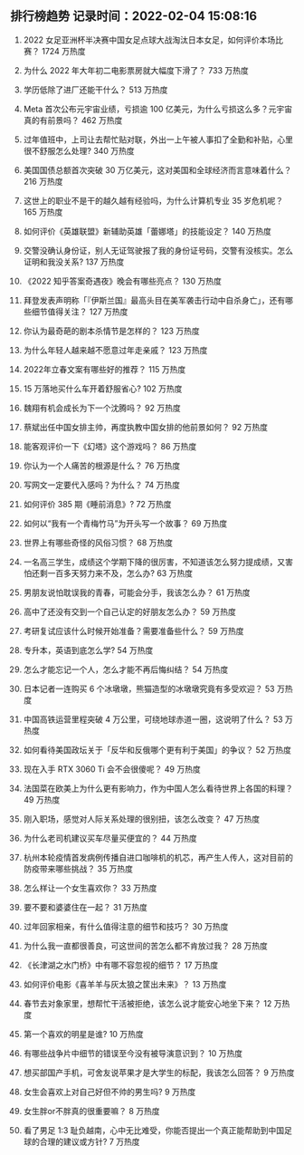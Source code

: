 
## 排行榜趋势 记录时间：2022-02-04 15:08:16
  
  1. 2022 女足亚洲杯半决赛中国女足点球大战淘汰日本女足，如何评价本场比赛？ 1724 万热度
    
  2. 为什么 2022 年大年初二电影票房就大幅度下滑了？ 733 万热度
    
  3. 学历低除了进厂还能干什么？ 513 万热度
    
  4. Meta 首次公布元宇宙业绩，亏损逾 100 亿美元，为什么亏损这么多？元宇宙真的有前景吗？ 462 万热度
    
  5. 过年值班中，上司让去帮忙贴对联，外出一上午被人事扣了全勤和补贴，心里很不舒服怎么处理? 340 万热度
    
  6. 美国国债总额首次突破 30 万亿美元，这对美国和全球经济而言意味着什么？ 216 万热度
    
  7. 这世上的职业不是干的越久越有经验吗，为什么计算机专业 35 岁危机呢？ 165 万热度
    
  8. 如何评价《英雄联盟》新辅助英雄「蕾娜塔」的技能设定？ 140 万热度
    
  9. 交警没确认身份证，别人无证驾驶报了我的身份证号码，交警有没核实。怎么证明和我没关系? 137 万热度
    
  10. 《2022 知乎答案奇遇夜》晚会有哪些亮点？ 130 万热度
    
  11. 拜登发表声明称「『伊斯兰国』最高头目在美军袭击行动中自杀身亡」，还有哪些细节值得关注？ 127 万热度
    
  12. 你认为最奇葩的剧本杀情节是怎样的？ 123 万热度
    
  13. 为什么年轻人越来越不愿意过年走亲戚？ 123 万热度
    
  14. 2022年立春文案有哪些好的推荐？ 115 万热度
    
  15. 15 万落地买什么车开着舒服省心? 102 万热度
    
  16. 魏翔有机会成长为下一个沈腾吗？ 92 万热度
    
  17. 蔡斌出任中国女排主帅，再度执教中国女排的他前景如何？ 92 万热度
    
  18. 能客观评价一下《幻塔》这个游戏吗？ 86 万热度
    
  19. 你认为一个人痛苦的根源是什么？ 76 万热度
    
  20. 写网文一定要代入感吗？为什么？ 74 万热度
    
  21. 如何评价 385 期《睡前消息》? 72 万热度
    
  22. 如何以“我有一个青梅竹马”为开头写一个故事？ 69 万热度
    
  23. 世界上有哪些奇怪的风俗习惯？ 68 万热度
    
  24. 一名高三学生，成绩这个学期下降的很厉害，不知道该怎么努力提成绩，又害怕还剩一百多天努力来不及，怎么办? 63 万热度
    
  25. 男朋友说怕耽误我的青春，可能会分手，我该怎么办？ 61 万热度
    
  26. 高中了还没有交到一个自己认定的好朋友怎么办？ 59 万热度
    
  27. 考研复试应该什么时候开始准备？需要准备些什么？ 59 万热度
    
  28. 专升本，英语到底怎么学? 54 万热度
    
  29. 怎么才能忘记一个人，怎么才能不再后悔纠结？ 54 万热度
    
  30. 日本记者一连购买 6 个冰墩墩，熊猫造型的冰墩墩究竟有多受欢迎？ 53 万热度
    
  31. 中国高铁运营里程突破 4 万公里，可绕地球赤道一圈，这说明了什么？ 53 万热度
    
  32. 如何看待美国政坛关于「反华和反俄哪个更有利于美国」的争议？ 52 万热度
    
  33. 现在入手 RTX 3060 Ti 会不会很傻呢？ 49 万热度
    
  34. 法国菜在欧美上为什么更有影响力，作为中国人怎么看待世界上各国的料理？ 49 万热度
    
  35. 刚入职场，感觉对人际关系处理的很别扭，该怎么改变？ 47 万热度
    
  36. 为什么老司机建议买车尽量买便宜的？ 44 万热度
    
  37. 杭州本轮疫情首发病例传播自进口咖啡机的机芯，再产生人传人，这对目前的防疫带来哪些挑战？ 35 万热度
    
  38. 怎么样让一个女生喜欢你？ 33 万热度
    
  39. 要不要和婆婆住在一起？ 31 万热度
    
  40. 过年回家相亲，有什么值得注意的细节和技巧？ 30 万热度
    
  41. 为什么我一直都很善良，可这世间的苦怎么都不肯放过我？ 28 万热度
    
  42. 《长津湖之水门桥》中有哪不容忽视的细节？ 17 万热度
    
  43. 如何评价电影《喜羊羊与灰太狼之筐出未来》？ 13 万热度
    
  44. 春节去对象家里，想帮忙干活被拒绝，该怎么说才能安心地坐下来？ 12 万热度
    
  45. 第一个喜欢的明星是谁? 10 万热度
    
  46. 有哪些战争片中细节的错误至今没有被导演意识到？ 10 万热度
    
  47. 想买部国产手机，可舍友说苹果才是大学生的标配，我该怎么回答？ 9 万热度
    
  48. 女生会喜欢上对自己好但不帅的男生吗? 9 万热度
    
  49. 女生胖or不胖真的很重要嘛？ 8 万热度
    
  50. 看了男足 1:3 耻负越南，心中无比难受，你能否提出一个真正能帮助到中国足球的合理的建议或方针? 7 万热度
    